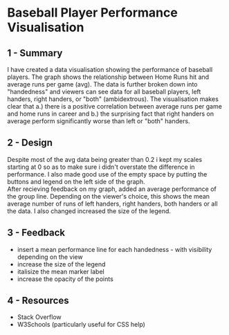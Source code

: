 
# Baseball Player Performance Visualisation

## 1 - Summary

I have created a data visualisation showing the performance of baseball players. The graph shows the relationship between Home Runs hit and average runs per game (avg). The data is further broken down into "handedness" and viewers can see data for all baseball players, left handers, right handers, or "both" (ambidextrous). The visualisation makes clear that a.) there is a positive correlation between average runs per game and home runs in career and b.) the surprising fact that right handers on average perform significantly worse than left or "both" handers.

## 2 - Design

Despite most of the avg data being greater than 0.2 i kept my scales starting at 0 so as to make sure i didn't overstate the difference in performance. I also made good use of the empty space by putting the buttons and legend on the left side of the graph. <br>After recieving feedback on my graph, added an average performance of the group line. Depending on the viewer's choice, this shows the mean average number of runs of left handers, right handers, both handers or all the data. I also changed increased the size of the legend.


## 3 - Feedback

- insert a mean performance line for each handedness - with visibility depending on the view
- increase the size of the legend
- italisize the mean marker label
- increase the opacity of the points

## 4 - Resources

- Stack Overflow
- W3Schools (particularly useful for CSS help)
